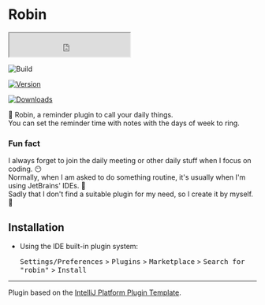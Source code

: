 # Robin
<iframe width="245px" height="48px" src="https://plugins.jetbrains.com/embeddable/install/24417"></iframe>

![Build](https://github.com/Koooooo-7/robin/workflows/Build/badge.svg)

[![Version](https://img.shields.io/jetbrains/plugin/v/24417.svg)](https://plugins.jetbrains.com/plugin/24417)

[![Downloads](https://img.shields.io/jetbrains/plugin/d/24417.svg)](https://plugins.jetbrains.com/plugin/24417)

<!-- Plugin description -->
:baby_chick: Robin, a reminder plugin to call your daily things.  
You can set the reminder time with notes with the days of week to ring.
<!-- Plugin description end -->

### Fun fact
I always forget to join the daily meeting or other daily stuff when I focus on coding. :no_mouth:   
Normally, when I am asked to do something routine, it's usually when I'm using JetBrains' IDEs. :rofl:   
Sadly that I don't find a suitable plugin for my need, so I create it by myself. :dog:  

## Installation

- Using the IDE built-in plugin system:
  
  <kbd>Settings/Preferences</kbd> > <kbd>Plugins</kbd> > <kbd>Marketplace</kbd> > <kbd>Search for "robin"</kbd> >
  <kbd>Install</kbd>
  

---
Plugin based on the [IntelliJ Platform Plugin Template][template].

[template]: https://github.com/JetBrains/intellij-platform-plugin-template
[docs:plugin-description]: https://plugins.jetbrains.com/docs/intellij/plugin-user-experience.html#plugin-description-and-presentation
